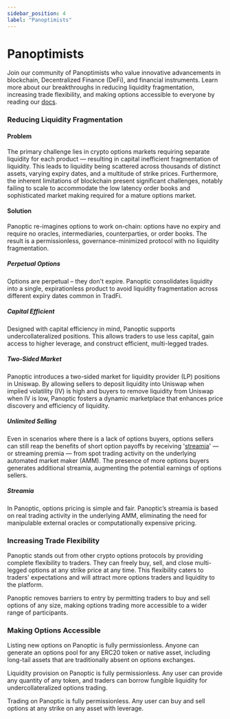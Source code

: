 ```yaml
---
sidebar_position: 4
label: "Panoptimists"
---
```

# Panoptimists

Join our community of Panoptimists who value innovative advancements in blockchain, Decentralized Finance (DeFi), and financial instruments. Learn more about our breakthroughs in reducing liquidity fragmentation, increasing trade flexibility, and making options accessible to everyone by reading our [docs](https://panoptic.xyz/docs/intro).

### Reducing Liquidity Fragmentation
#### Problem
The primary challenge lies in crypto options markets requiring separate liquidity for each product — 
resulting in capital inefficient fragmentation of liquidity. This leads to liquidity being scattered 
across thousands of distinct assets, varying expiry dates, and a multitude of strike prices. 
Furthermore, the inherent limitations of blockchain present significant challenges, notably failing 
to scale to accommodate the low latency order books and sophisticated market making required for a 
mature options market.

#### Solution
Panoptic re-imagines options to work on-chain: options have no expiry and require no oracles, 
intermediaries, counterparties, or order books. The result is a permissionless, 
governance-minimized protocol with no liquidity fragmentation.

##### Perpetual Options
Options are perpetual – they don't expire. Panoptic consolidates liquidity into a single, 
expirationless product to avoid liquidity fragmentation across different expiry dates common in TradFi.

##### Capital Efficient
Designed with capital efficiency in mind, Panoptic supports undercollateralized positions. 
This allows traders to use less capital, gain access to higher leverage, and construct efficient, multi-legged trades.

##### Two-Sided Market
Panoptic introduces a two-sided market for liquidity provider (LP) positions in Uniswap. 
By allowing sellers to deposit liquidity into Uniswap when implied volatility (IV) is high 
and buyers to remove liquidity from Uniswap when IV is low, Panoptic fosters a dynamic 
marketplace that enhances price discovery and efficiency of liquidity.

##### Unlimited Selling
Even in scenarios where there is a lack of options buyers, options sellers can still 
reap the benefits of short option payoffs by receiving '[streamia](https://panoptic.xyz/blog/streamia-defi-native-options-pricing)' — or streaming premia — 
from spot trading activity on the underlying automated market maker (AMM). The presence of 
more options buyers generates additional streamia, augmenting the potential earnings of options 
sellers.

##### Streamia
In Panoptic, options pricing is simple and fair. Panoptic’s streamia 
is based on real trading activity in the underlying AMM, eliminating the need for manipulable 
external oracles or computationally expensive pricing.

### Increasing Trade Flexibility
Panoptic stands out from other crypto options protocols by providing complete flexibility to 
traders. They can freely buy, sell, and close multi-legged options at any strike price at any time. 
This flexibility caters to traders' expectations and will attract more options traders and 
liquidity to the platform.

Panoptic removes barriers to entry by permitting traders to buy and sell options of any size, 
making options trading more accessible to a wider range of participants.

### Making Options Accessible
Listing new options on Panoptic is fully permissionless. Anyone can generate an options pool 
for any ERC20 token or native asset, including long-tail assets that are traditionally absent on options exchanges.

Liquidity provision on Panoptic is fully permissionless. Any user can provide any quantity of any token, 
and traders can borrow fungible liquidity for undercollateralized options trading.

Trading on Panoptic is fully permissionless. Any user can buy and sell options at any strike 
on any asset with leverage.


